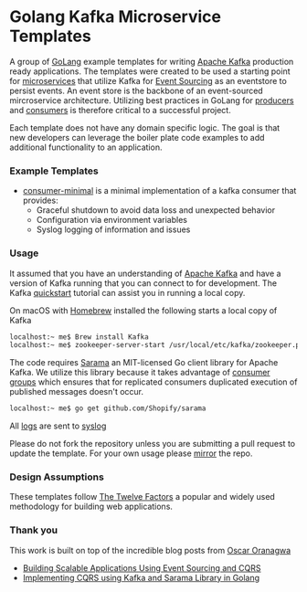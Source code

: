 Golang Kafka Microservice Templates
=====

A group of [GoLang](https://golang.org/) example templates for writing [Apache Kafka](https://kafka.apache.org/) production ready applications. The templates were created to be used a starting point for [microservices](https://martinfowler.com/articles/microservices.html) that utilize Kafka for [Event Sourcing](https://martinfowler.com/eaaDev/EventSourcing.html) as an eventstore to persist events. An event store is the backbone of an event-sourced mircroservice architecture. Utilizing best practices in GoLang for [producers](https://kafka.apache.org/documentation/#producerapi) and [consumers](https://kafka.apache.org/documentation/#consumerapi) is therefore critical to a successful project.    

Each template does not have any domain specific logic. The goal is that new developers can leverage the boiler plate code examples to add additional functionality to an application.

### Example Templates
- [consumer-minimal](./consumer-minimal/) is a minimal implementation of a kafka consumer that provides:
  - Graceful shutdown to avoid data loss and unexpected behavior
  - Configuration via environment variables
  - Syslog logging of information and issues

### Usage
It assumed that you have an understanding of [Apache Kafka](https://kafka.apache.org/) and have a version of Kafka running that you can connect to for development. The Kafka [quickstart](https://kafka.apache.org/quickstart) tutorial can assist you in running a local copy.   

On macOS with [Homebrew](https://brew.sh/) installed the following starts a local copy of Kafka

```bash
localhost:~ me$ Brew install Kafka
localhost:~ me$ zookeeper-server-start /usr/local/etc/kafka/zookeeper.properties & kafka-server-start /usr/local/etc/kafka/server.properties
```

The code requires [Sarama](https://github.com/Shopify/sarama) an MIT-licensed Go client library for Apache Kafka. We utilize this library because it takes advantage of [consumer groups](http://kafka.apache.org/documentation.html#impl_zkconsumers) which ensures that for replicated consumers duplicated execution of published messages doesn't occur.

```bash
localhost:~ me$ go get github.com/Shopify/sarama
```

All [logs](https://golang.org/pkg/log/syslog/) are sent to [syslog](https://en.wikipedia.org/wiki/Syslog)

Please do not fork the repository unless you are submitting a pull request to update the template. For your own usage please [mirror](https://help.github.com/articles/duplicating-a-repository/) the repo.

### Design Assumptions
These templates follow [The Twelve Factors](https://12factor.net/) a popular and widely used methodology for building web applications.


### Thank you
This work is built on top of the incredible blog posts from [Oscar Oranagwa](https://medium.com/@Oskarr3)

- [Building Scalable Applications Using Event Sourcing and CQRS](https://medium.com/technology-learning/event-sourcing-and-cqrs-a-look-at-kafka-e0c1b90d17d8)
- [Implementing CQRS using Kafka and Sarama Library in Golang](https://medium.com/@Oskarr3/implementing-cqrs-using-kafka-and-sarama-library-in-golang-da7efa3b77fe)
